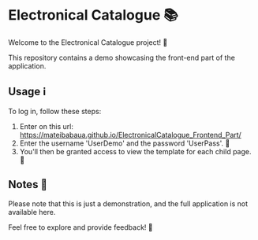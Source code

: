 # Electronical Catalogue 📚

Welcome to the Electronical Catalogue project! 🎉

This repository contains a demo showcasing the front-end part of the application.

## Usage ℹ️

To log in, follow these steps:

1. Enter on this url: https://mateibabaua.github.io/ElectronicalCatalogue_Frontend_Part/
2. Enter the username 'UserDemo' and the password 'UserPass'. 🔐
3. You'll then be granted access to view the template for each child page. 👀

## Notes 📝

Please note that this is just a demonstration, and the full application is not available here.

Feel free to explore and provide feedback! 🚀
